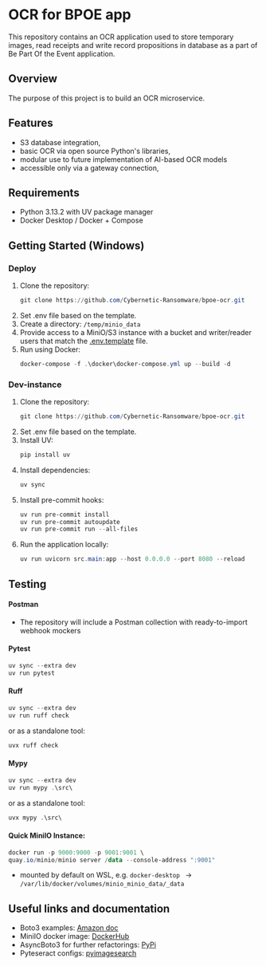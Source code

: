 # OCR for BPOE app
This repository contains an OCR application used to store temporary images, read receipts and write record propositions in database as a part of Be Part Of the Event application.

## Overview
The purpose of this project is to build an OCR microservice.

## Features
- S3 database integration,
- basic OCR via open source Python's libraries,
- modular use to future implementation of AI-based OCR models
- accessible only via a gateway connection,

## Requirements
- Python 3.13.2 with UV package manager
- Docker Desktop / Docker + Compose

## Getting Started (Windows)
### Deploy
1. Clone the repository:
      ```powershell
      git clone https://github.com/Cybernetic-Ransomware/bpoe-ocr.git
      ```
2. Set .env file based on the template.
3. Create a directory: `/temp/minio_data`
4. Provide access to a MiniO/S3 instance with a bucket and writer/reader users that match the [.env.template](docker/.env.template) file.
5. Run using Docker:
      ```powershell
      docker-compose -f .\docker\docker-compose.yml up --build -d
      ```
### Dev-instance
1. Clone the repository:
      ```powershell
      git clone https://github.com/Cybernetic-Ransomware/bpoe-ocr.git
      ```
2. Set .env file based on the template.
3. Install UV:
      ```powershell
      pip install uv
      ```
4. Install dependencies:
      ```powershell
      uv sync
      ```
5. Install pre-commit hooks:
      ```powershell
      uv run pre-commit install
      uv run pre-commit autoupdate
      uv run pre-commit run --all-files
      ```
6. Run the application locally:
      ```powershell
      uv run uvicorn src.main:app --host 0.0.0.0 --port 8080 --reload
      ```

## Testing
#### Postman
- The repository will include a Postman collection with ready-to-import webhook mockers

#### Pytest
```powershell
uv sync --extra dev
uv run pytest
```

#### Ruff
```powershell
uv sync --extra dev
uv run ruff check
```
or as a standalone tool:
```powershell
uvx ruff check
```

#### Mypy
```powershell
uv sync --extra dev
uv run mypy .\src\
```
or as a standalone tool:
```powershell
uvx mypy .\src\
```

#### Quick MiniIO Instance:
```powershell
docker run -p 9000:9000 -p 9001:9001 \
quay.io/minio/minio server /data --console-address ":9001"
```
- mounted by default on WSL, e.g. `docker-desktop ` -> `/var/lib/docker/volumes/minio_minio_data/_data`


## Useful links and documentation
- Boto3 examples: [Amazon doc](https://boto3.amazonaws.com/v1/documentation/api/latest/guide/s3-examples.html)
- MiniIO docker image: [DockerHub](https://hub.docker.com/r/minio/minio)
- AsyncBoto3 for further refactorings: [PyPi](https://pypi.org/project/aioboto3/)
- Pyteseract configs: [pyimagesearch](https://pyimagesearch.com/2021/11/15/tesseract-page-segmentation-modes-psms-explained-how-to-improve-your-ocr-accuracy/)